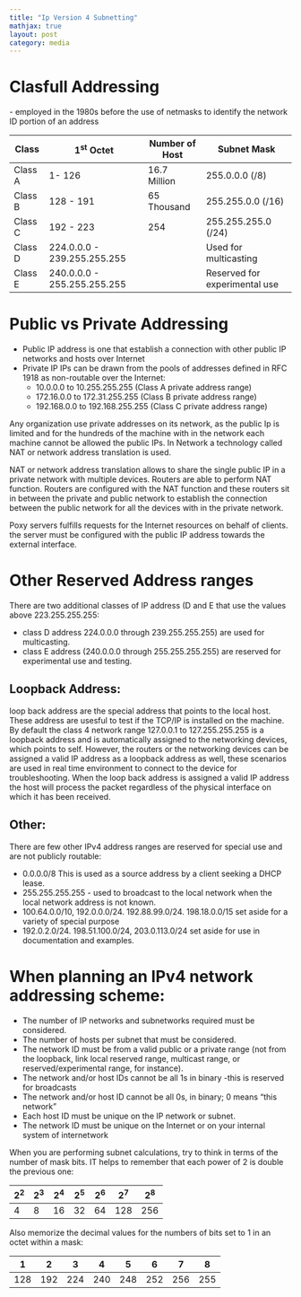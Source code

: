 ```yaml
---
title: "Ip Version 4 Subnetting"
mathjax: true
layout: post
category: media
---
```

<h1>Clasfull Addressing</h1>
- employed in the 1980s before the use of netmasks to identify the network ID portion of an address 

| Class           | 1<sup>st</sup> Octet                   |  Number of Host     |  Subnet Mask                 |
| --------------- | --------------------------  |  ------------------ | ---------------------------  |
| Class A         | 1- 126                      |  16.7 Million       |  255.0.0.0 (/8)              |
| Class B         | 128 - 191                   |  65 Thousand        |  255.255.0.0 (/16)           |
| Class C         | 192 - 223                   |  254                |  255.255.255.0 (/24)         |
| Class D         | 224.0.0.0 - 239.255.255.255 |                     |  Used for multicasting       |
| Class E         | 240.0.0.0 - 255.255.255.255 |                     | Reserved for experimental use|

<h1>Public vs Private Addressing</h1>

- Public IP address is one that establish a connection with other public IP networks and hosts over Internet
- Private IP IPs can be drawn from the pools of addresses defined in RFC 1918 as non-routable over the Internet:
    - 10.0.0.0 to 10.255.255.255 (Class A private address range)
    - 172.16.0.0 to 172.31.255.255 (Class B private address range)
    - 192.168.0.0 to 192.168.255.255 (Class C private address range)


Any organization use private addresses on its network, as the public Ip is limited and for the hundreds of the machine with in the network each machine cannot be allowed the public IPs. In Network a technology called NAT or network address translation is used.

NAT or network address translation allows to share the single public IP in a private network with multiple devices. Routers are able to perform NAT function. Routers are configured with the NAT function and these routers sit in between the private and public network to establish the connection between the public network for all the devices with in the private network.

Poxy servers fulfills requests for the Internet resources on behalf of clients. the server must be configured with the public IP address towards the external interface.


<h1>Other Reserved Address ranges</h1>

There are two additional classes of IP address (D and E that use the values above 223.255.255.255:
- class D address 224.0.0.0 through 239.255.255.255) are used for multicasting.
- class E address (240.0.0.0 through 255.255.255.255) are reserved for experimental use and testing.

<h2>Loopback Address:</h2>

loop back address are the special address that points to the local host. These address are usesful to test if the TCP/IP is installed on the machine. By default the class 4 network range 127.0.0.1 to 127.255.255.255 is a loopback address and is automatically assigned to the networking devices, which points to self. However, the routers or the networking devices can be assigned a valid IP address as a loopback address as well, these scenarios are used in real time environment to connect to the device for troubleshooting. When the loop back address is assigned a valid IP address the host will process the packet regardless of the physical interface on which it has been received.

<h2>Other:</h2>

There are few other IPv4 address ranges are reserved for special use and are not publicly routable:

- 0.0.0.0/8 This is used as a source address by a client seeking a DHCP lease.
- 255.255.255.255 - used to broadcast to the local network when the local network address is not known.
- 100.64.0.0/10, 192.0.0.0/24. 192.88.99.0/24. 198.18.0.0/15 set aside for a variety of special purpose
- 192.0.2.0/24. 198.51.100.0/24, 203.0.113.0/24 set aside for use in documentation and examples.

<h1>When planning an IPv4 network addressing scheme:</h1>

- The number of IP networks and subnetworks required must be considered.
- The number of hosts per subnet that must be considered.
- The network ID must be from a valid public or a private range (not from the loopback, link local reserved range, multicast range, or reserved/experimental range, for instance).
- The network and/or host IDs cannot be all 1s in binary -this is reserved for broadcasts
- The network and/or host ID cannot be all 0s, in binary; 0 means “this network”
- Each host ID must be unique on the IP network or subnet.
- The network ID must be unique on the Internet or on your internal system of internetwork

When you are performing subnet calculations, try to think in terms of the number of mask bits. IT helps to remember that each power of 2 is double the previous one:

| 2<sup>2</sup>  | 2<sup>3</sup>  |  2<sup>4</sup>  |  2<sup>5</sup>  |  2<sup>6</sup>  |  2<sup>7</sup>  |  2<sup>8</sup>  | 
| -------------- | -------------- |  -------------- |  -------------- |  -------------- |  -------------- |  -------------- |
|       4        |       8        |       16        |        32       |      64         |        128      |        256      |


Also memorize the decimal values for the numbers of bits set to 1 in an octet within a mask:

|       1        |      2         |       3         |        4        |      5          |        6        |        7        |       8         |
| -------------- | -------------- |  -------------- |  -------------- |  -------------- |  -------------- |  -------------- |  -------------- |
|       128      |     192        |       224       |        240      |      248        |        252      |        256      |      255        | 




